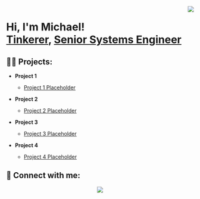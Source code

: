 <img align="right" src="https://visitor-badge.laobi.icu/badge?page_id=michaellucca1.michaellucca1" />

<!--<h1 align="center">
    <img src="https://readme-typing-svg.herokuapp.com/?font=Righteous&size=35&center=true&vCenter=true&width=500&height=70&duration=4000&lines=Hi+There!+👋;+I'm+Michael+Lucca!;" />
</h1>
-->

<h1>Hi, I'm Michael! <br/><a href="https://github.com/michaellucca1">Tinkerer</a>, <a href="https://www.linkedin.com/in/MichaelLucca/">Senior Systems Engineer</a> </h1>

<h2>👨‍💻 Projects:</h2>

- <b>Project 1</b>
  - [Project 1 Placeholder](https://github.com/michaellucca1/Project1)
  
- <b>Project 2</b>
  - [Project 2 Placeholder](https://github.com/michaellucca1/Project2)
    
- <b>Project 3</b>
  - [Project 3 Placeholder](https://github.com/michaellucca1/Project3)
    
- <b>Project 4</b>
  - [Project 4 Placeholder](https://github.com/michaellucca1/Project4)
    

<h2> 🤳 Connect with me:</h2>
 
<div align="center"> 
<!--  <a href="mailto:pedro.sales.muniz@gmail.com">
    <img src="https://img.shields.io/badge/Gmail-333333?style=for-the-badge&logo=gmail&logoColor=red" />
  </a> -->

<a href="https://linkedin.com/in/MichaelLucca" target="_blank">
<img src="https://camo.githubusercontent.com/f4adefaea1ee9f1f4a3f1a7d8e4e18ec333483fc7cdd2a7caecfd2a009629607/68747470733a2f2f696d672e736869656c64732e696f2f62616467652f636f6e6e6563742d2532333030373742352e7376673f267374796c653d666f722d7468652d6261646765266c6f676f3d6c696e6b6564696e" target="_blank" />
  </a>
    
  <!--  <a href="https://linkedin.com/in/MichaelLucca" target="_blank">
    <img src="https://img.shields.io/badge/LinkedIn-0077B5?style=for-the-badge&logo=linkedin&logoColor=white" target="_blank" />
  </a> -->
<!--  <a href="https://salesp07.github.io" target="_blank">
     <img src="https://img.shields.io/badge/Portfolio-FF5722?style=for-the-badge&logo=todoist&logoColor=white" target="_blank" /> <!-- sqlite, safari, google-chrome are other good icon options />
  </a> -->
</div>

<!-- ### Hi there 👋
-->
<!--
**michaellucca1/michaellucca1** is a ✨ _special_ ✨ repository because its `README.md` (this file) appears on your GitHub profile.

Here are some ideas to get you started:

- 🔭 I’m currently working on ...
- 🌱 I’m currently learning ...
- 👯 I’m looking to collaborate on ...
- 🤔 I’m looking for help with ...
- 💬 Ask me about ...
- 📫 How to reach me: ...
- 😄 Pronouns: ...
- ⚡ Fun fact: ...
-->

